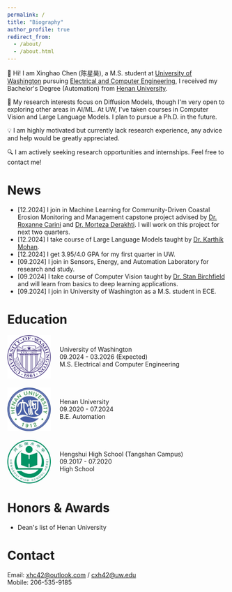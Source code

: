 ```yaml
---
permalink: /
title: "Biography"
author_profile: true
redirect_from: 
  - /about/
  - /about.html
---
```


:wave: Hi! I am Xinghao Chen (陈星昊), a M.S. student at [University of Washington](https://www.washington.edu/) pursuing [Electrical and Computer Engineering](https://www.ece.uw.edu/),  I received my Bachelor's Degree (Automation) from [Henan University](https://www.henu.edu.cn/).

:microscope: My research interests focus on Diffusion Models, though I'm very open to exploring other areas in AI/ML. At UW, I've taken courses in Computer Vision and Large Language Models. I plan to pursue a Ph.D. in the future.

:bulb: I am highly motivated but currently lack research experience, any advice and help would be greatly appreciated.

:mag: I am actively seeking research opportunities and internships. Feel free to contact me!

News
======
* [12.2024] I join in Machine Learning for Community-Driven Coastal Erosion Monitoring and Management capstone project advised by [Dr. Roxanne Carini](https://www.apl.washington.edu/people/profile.php?last_name=Carini&first_name=Roxanne) and [Dr. Morteza Derakhti](https://www.ce.washington.edu/facultyfinder/morteza-derakhti). I will work on this project for next two quarters.
* [12.2024] I take course of Large Language Models taught by [Dr. Karthik Mohan](https://www.linkedin.com/in/karthik-mohan-72a4b323/).
* [12.2024] I get 3.95/4.0 GPA for my first quarter in UW.
* [09.2024] I join in Sensors, Energy, and Automation Laboratory for research and study.
* [09.2024] I take course of Computer Vision taught by [Dr. Stan Birchfield](https://research.nvidia.com/person/stan-birchfield) and will learn from basics to deep learning applications.
* [09.2024] I join in University of Washington as a M.S. student in ECE.

Education
======
<div style="display: flex; align-items: center; margin-bottom: 20px;">
    <img src="/images/uwlogo.png" width="100px" style="margin-right: 20px;">
    <div>
        <p style="margin: 0;">University of Washington</p>
        <p style="margin: 0;">09.2024 - 03.2026 (Expected)</p>
        <p style="margin: 0;">M.S. Electrical and Computer Engineering</p>
    </div>
</div>

<div style="display: flex; align-items: center; margin-bottom: 20px;">
    <img src="/images/henulogo.png" width="100px" style="margin-right: 20px;">
    <div>
        <p style="margin: 0;">Henan University</p>
        <p style="margin: 0;">09.2020 - 07.2024</p>
        <p style="margin: 0;">B.E. Automation</p>
    </div>
</div>

<div style="display: flex; align-items: center; margin-bottom: 20px;">
    <img src="/images/Hengshui_High_School.jpg" width="100px" style="margin-right: 20px;">
    <div>
        <p style="margin: 0;">Hengshui High School (Tangshan Campus)</p>
        <p style="margin: 0;">09.2017 - 07.2020</p>
        <p style="margin: 0;">High School</p>
    </div>
</div>

Honors & Awards
======
* Dean's list of Henan University

Contact
======
Email: [xhc42@outlook.com](xhc42@outlook.com) / [cxh42@uw.edu](cxh42@uw.edu)  
Mobile: 206-535-9185